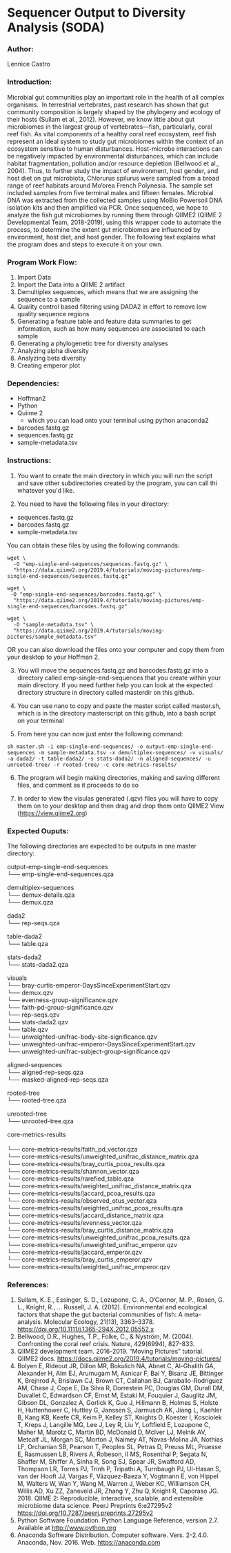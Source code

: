 # Sequencer Output to Diversity Analysis (SODA)

### Author:
Lennice Castro 

### Introduction:
Microbial gut communities play an important role in the health of all complex organisms.  In terrestrial vertebrates, past research has shown that gut community composition is largely shaped by the phylogeny and ecology of their hosts (Sullam et al., 2012). However, we know little about gut microbiomes in the largest group of vertebrates—fish, particularly, coral reef fish. As vital components of a healthy coral reef ecosystem, reef fish represent an ideal system to study gut microbiomes within the context of an ecosystem sensitive to human disturbances. Host-microbe interactions can be negatively impacted by environmental disturbances, which can include habitat fragmentation, pollution and/or resource depletion (Bellwood et al., 2004). Thus, to further study the impact of environment, host gender, and host diet on gut microbiota, Chlorurus spilurus were sampled from a broad range of reef habitats around Mo’orea French Polynesia. The sample set included samples from five terminal males and fifteen females. Microbial DNA was extracted from the collected samples using MoBio Powersoil DNA isolation kits and then amplified via PCR. Once sequenced, we hope to analyze the fish gut microbiomes by running them through QIIME2 (QIIME 2 Developmental Team, 2018-2019), using this wrapper code to automate the process, to determine the extent gut microbiomes are influenced by environment, host diet, and host gender. The following text explains what the program does and steps to execute it on your own.

### Program Work Flow:
1. Import Data
2. Import the Data into a QIIME 2 artifact
3. Demultiplex sequences, which means that we are assigning the sequence to a sample
4. Quality control based filtering using DADA2 in effort to remove low quality sequence regions 
5. Generating a feature table and feature data summaries to get information, such as how many sequences are associated to each sample
6. Generating a phylogenetic tree for diversity analyses
7. Analyzing alpha diversity
8. Analyzing beta diversity
9. Creating emperor plot 

### Dependencies:
- Hoffman2
- Python
- Quiime 2 
	- which you can load onto your terminal using python anaconda2 
- barcodes.fastq.gz
- sequences.fastq.gz
- sample-metadata.tsv

### Instructions:
1. You want to create the main directory in which you will run the script and save other subdirectories created by the program, you can call thi whatever you'd like.

2. You need to have  the following files in your directory:
- sequences.fastq.gz 
- barcodes.fastq.gz 
- sample-metadata.tsv 

You can obtain these files by using the following commands:

```{bash}
wget \
  -O "emp-single-end-sequences/sequences.fastq.gz" \
  "https://data.qiime2.org/2019.4/tutorials/moving-pictures/emp-single-end-sequences/sequences.fastq.gz"
```
```{bash}
wget \
 -O "emp-single-end-sequences/barcodes.fastq.gz" \
  "https://data.qiime2.org/2019.4/tutorials/moving-pictures/emp-single-end-sequences/barcodes.fastq.gz"
```
```{bash}
wget \ 
  -O "sample-metadata.tsv" \
  "https://data.qiime2.org/2019.4/tutorials/moving-pictures/sample_metadata.tsv"
```
 OR 
you can also download the files onto your computer and copy them from your desktop to your Hoffman 2.

3. You will move the sequences.fastq.gz and barcodes.fastq.gz into a directory called emp-single-end-sequences that you create within your main directory. If you need further help you can look at the expected directory structure in directory called masterdir on this github.

4. You can use nano to copy and paste the master script called master.sh, which is in the directory masterscript on this github, into a bash script on your terminal

5. From here you can now just enter the following command:

```{bash}
sh master.sh -i emp-single-end-sequences/ -o output-emp-single-end-sequences -m sample-metadata.tsv -x demultiplex-sequences/ -v visuals/ -a dada2/ -t table-dada2/ -s stats-dada2/ -n aligned-sequences/ -u unrooted-tree/ -r rooted-tree/ -c core-metrics-results/
```

6. The program will begin making directories, making and saving different files, and comment as it proceeds to do so

7. In order to view the visulas generated (.qzv) files you will have to copy them on to your desktop and then drag and drop them onto QIIME2 View (https://view.qiime2.org)

### Expected Ouputs:
The following directories are expected to be outputs in one master directory:

output-emp-single-end-sequences <br>
└── emp-single-end-sequences.qza <br>

demultiplex-sequences <br>
└── demux-details.qza <br>
└── demux.qza <br>

dada2 <br>
└── rep-seqs.qza <br>

table-dada2 <br>
└── table.qza <br>

stats-dada2 <br>
└── stats-dada2.qza <br>

visuals <br>
└── bray-curtis-emperor-DaysSinceExperimentStart.qzv <br>
└── demux.qzv <br>
└── evenness-group-significance.qzv <br>
└── faith-pd-group-significance.qzv <br>
└── rep-seqs.qzv <br>
└── stats-dada2.qzv <br>
└── table.qzv <br>
└── unweighted-unifrac-body-site-significance.qzv <br>
└── unweighted-unifrac-emperor-DaysSinceExperimentStart.qzv <br>
└── unweighted-unifrac-subject-group-significance.qzv <br>

aligned-sequences <br>
└── aligned-rep-seqs.qza <br>
└── masked-aligned-rep-seqs.qza <br>

rooted-tree <br>
└── rooted-tree.qza <br>  

unrooted-tree <br>
└── unrooted-tree.qza <br>

core-metrics-results <br>  
└── core-metrics-results/faith_pd_vector.qza <br> 
└── core-metrics-results/unweighted_unifrac_distance_matrix.qza <br>
└── core-metrics-results/bray_curtis_pcoa_results.qza <br>
└── core-metrics-results/shannon_vector.qza <br>
└── core-metrics-results/rarefied_table.qza <br>
└── core-metrics-results/weighted_unifrac_distance_matrix.qza <br>
└── core-metrics-results/jaccard_pcoa_results.qza <br>
└── core-metrics-results/observed_otus_vector.qza <br>
└── core-metrics-results/weighted_unifrac_pcoa_results.qza <br>
└── core-metrics-results/jaccard_distance_matrix.qza <br>
└── core-metrics-results/evenness_vector.qza <br>
└── core-metrics-results/bray_curtis_distance_matrix.qza <br>
└── core-metrics-results/unweighted_unifrac_pcoa_results.qza <br>
└── core-metrics-results/unweighted_unifrac_emperor.qzv <br>
└── core-metrics-results/jaccard_emperor.qzv <br>
└── core-metrics-results/bray_curtis_emperor.qzv <br>
└── core-metrics-results/weighted_unifrac_emperor.qzv <br>

### References:

1. Sullam, K. E., Essinger, S. D., Lozupone, C. A., O’Connor, M. P., Rosen, G. L., Knight, R., … Russell, J. A. (2012). Environmental and ecological factors that shape the gut bacterial communities of fish: A meta-analysis. Molecular Ecology, 21(13), 3363–3378. https://doi.org/10.1111/j.1365-294X.2012.05552.x
2. Bellwood, D.R., Hughes, T.P., Folke, C., & Nyström, M. (2004). Confronting the coral reef crisis. Nature, 429(6994), 827-833.
3. QIIME2 development team. 2016-2019. “Moving Pictures” tutorial. QIIME2 docs. <https://docs.qiime2.org/2019.4/tutorials/moving-pictures/>
4. Bolyen E, Rideout JR, Dillon MR, Bokulich NA, Abnet C, Al-Ghalith GA, Alexander H, Alm EJ, Arumugam M, Asnicar F, Bai Y, Bisanz JE, Bittinger K, Brejnrod A, Brislawn CJ, Brown CT, Callahan BJ, Caraballo-Rodríguez AM, Chase J, Cope E, Da Silva R, Dorrestein PC, Douglas GM, Durall DM, Duvallet C, Edwardson CF, Ernst M, Estaki M, Fouquier J, Gauglitz JM, Gibson DL, Gonzalez A, Gorlick K, Guo J, Hillmann B, Holmes S, Holste H, Huttenhower C, Huttley G, Janssen S, Jarmusch AK, Jiang L, Kaehler B, Kang KB, Keefe CR, Keim P, Kelley ST, Knights D, Koester I, Kosciolek T, Kreps J, Langille MG, Lee J, Ley R, Liu Y, Loftfield E, Lozupone C, Maher M, Marotz C, Martin BD, McDonald D, McIver LJ, Melnik AV, Metcalf JL, Morgan SC, Morton J, Naimey AT, Navas-Molina JA, Nothias LF, Orchanian SB, Pearson T, Peoples SL, Petras D, Preuss ML, Pruesse E, Rasmussen LB, Rivers A, Robeson, II MS, Rosenthal P, Segata N, Shaffer M, Shiffer A, Sinha R, Song SJ, Spear JR, Swafford AD, Thompson LR, Torres PJ, Trinh P, Tripathi A, Turnbaugh PJ, Ul-Hasan S, van der Hooft JJ, Vargas F, Vázquez-Baeza Y, Vogtmann E, von Hippel M, Walters W, Wan Y, Wang M, Warren J, Weber KC, Williamson CH, Willis AD, Xu ZZ, Zaneveld JR, Zhang Y, Zhu Q, Knight R, Caporaso JG. 2018. QIIME 2: Reproducible, interactive, scalable, and extensible microbiome data science. PeerJ Preprints 6:e27295v2 https://doi.org/10.7287/peerj.preprints.27295v2
5. Python Software Foundation. Python Language Reference, version 2.7. Available at <http://www.python.org>
6. Anaconda Software Distribution. Computer software. Vers. 2-2.4.0. Anaconda, Nov. 2016. Web. <https://anaconda.com> 
